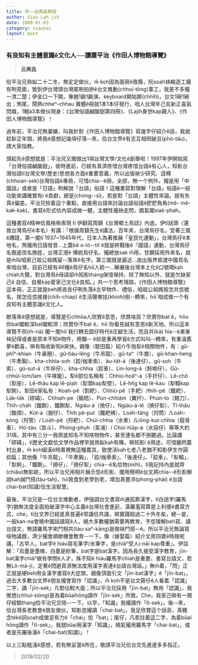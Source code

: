 ```yaml
---
title: 序——呂興昌教授
author: Siau Lah-jih
date: 1000-01-03
category: siaukai
layout: post
---
```


### 有良知有主體意識ê文化人──讀蕭平治《作田人博物館導覽》
> **呂興昌**

佮平治兄熟姒二十二冬，無定定做伙，m̄ koh因為面冊ê致蔭，阮soah袂輸逐工攏有咧見面，致到伊台灣頭台灣尾咧拍拚ê台文推動(chhui-tōng)事工，我差不多攏一清二楚；伊金口一下開，專題1齣1齣演，keyboard開始揤(chhi̍h)，台文1碗1碗出；煞尾，鬧熱chheⁿ-chhau 實體ê冊就1本1本仔發行，咱人台灣年己亥新正喜氣閃熾，1睏á3本做伙現身：《台灣俗語鹹酸甜第四冊》、《Lajih身世kap親人》、《作田人博物館導覽》！

過年前，平治兄無棄嫌，叫我針對《作田人博物館導覽》寫幾字仔紹介ê話，我就趁新正年頭，將我ê感想記幾項仔落--來，佮台文界ê有志互相罔破豆(phò-tāu)，請大家指教。

頭起先ê感想就是：平治兄又閣做出1項台灣文學/文化ê創舉啦！1997年伊開始寫「台灣俗語鹹酸甜」，彼時進前，已經有真濟疼惜台灣疼惜台語ê有心人，知影台灣俗語tī台灣文學/歷史/思想各方面ê重要意義，所以出版袂少研究、詮釋(chhoan-sek)台灣俗語ê專冊，可惜chia--ê冊，全部，無一个例外，攏是用「中國話」或者是「日語」咧解說「台語」俗語！這種書寫對理解「台語」俗語ê一般功能來講確實有i ê貢獻，總是(chóng--sī)，若是對「台語」主體性來論，就有失真ê偏差。平治兄掠着這个重點，直接用台語來討論台語俗語ê鋩鋩角角(mê- mê-kak-kak)，書寫ê形式佮內容成做一體，主體性攏袂走閃，媠氣閣siak-phah。

這種書寫ê精神佮風格嘛表現 tī 伊翻寫周鎮《台灣鄉土鳥誌》內底。伊tī話頭〈還我台灣鳥仔ê本名〉有講：「根據周鎮先生ê講法，百年來，台灣鳥仔名，受著三擺ê蹧躂，第一擺tī 1937~1945年代，日本人為著推展「皇民化運動」，台灣鳥仔ê本地名，煞攏用日語發音…上蓋bē o-ló--tit ê就是終戰後ê『國語』運動，台灣鳥仔名徹底改名換姓，台灣正港ê 傳統鳥仔名，攏總放sak m̄用，甘願採用外來名，就是m̄叫咱家己祖公祖媽留--落來ê名字。第三擺就是最近…由出版界偷渡中國鳥名來咱台灣，目前已經有46種ê鳥仔名hō͘人統一…解嚴後台灣本土化ê口號喝kah chiah大聲，對台灣鳥ê母語卻m̄知影thang保惜保持，除了無知以外，就是欠缺家己ê 自信、自覺kap愛家己文化ê良知。」共一个思考理路，《作田人博物館導覽》這本冊，正正就是beh將沓沓仔咧失落ê古早物件、禮俗，咱祖公祖媽按怎共怹號名、按怎佮怹接接(chih-chiap) ê生活聲嗽抾(khioh)倒--轉來，hō͘ 咱成做一个有良知有主體意識ê文化人。

紲落來ê感想就是，導覽是引chhōa人欣賞ê意思，欣賞啥貨？欣賞你bat ê，hōo你bat閣較深bat閣較濟；欣賞你不bat ê，hō͘ 你看見誠有意思ê新天地。所以這本導覽不但(m̄-nā) 閣一擺hō͘ 我行轉去囡仔時代ê庄腳生活，而且共(kā) hia--ê漸漸袂記得或者是原本不知ê物件，用餾-- ê抑是重再學習ê方式叫叫--轉來，有重溫舊夢ê歡喜，嘛有吸收新知ê爽快。親像〈駛田篇〉紹介牛拖犁ê相關物件，有：gû-phīⁿ-khian（牛鼻圈）、gû-tiàu-lêng（牛吊龍）、gû-taⁿ（牛擔）、gû-khan-heng（牛牽胸）、kha-chhia-soh（跤/枷車索）、āu-ta̍t-á（後達仔）、gû-soh（牛索）、gû-sut-á（牛捽仔）、kha-chhia（跤車）、Lin-long-á（鈴啷仔）、Gû-chhùi-lom/lam（牛喙籠）。犁ê部位名稱有：Chhiú-hoāⁿ-á（手扞仔）、Lê-chō（犁座）、Lê-thâu kap lê-piah（犁頭kap犁壁）、Lê-hn̂g kap lê-kau（犁轅kap犁鉤）。犁田ê家私有：Koah-pē（割耙）、Chhiú-pê（手耙）/thih-pē（鐵耙）、La̍k-ta̍k（磟碡）、Chhiah-pe（鍤桮）、Pùn-chhiám（糞扦）、Phún-to（翸刀）、Thih-cha̍h（鐵鍘）、鐵鍘犁、Ngiáu-á（撓仔）、Ngiáu-á-lê（撓仔犁）、Tî-thâu（鋤頭）、Ku̍t-á（掘仔）、Thih pê-put（鐵耙柫）、Loa̍h-tâng（捋筒）/Loa̍h-kóng（捋管）/ Loa̍h-pê（捋耙）、Chúi-chhia（水車）/Liông-kut-chhia（龍骨車）、Hò͘-táu（戽斗）、Phòng-phuh（泵浦）/ Chúi-hia̍p-á（水拹仔）等等大約31項，其中有三分一我原底知名不知啥物物件，甚至連名都不捌聽過。比論講「磟碡」，tī歷史文獻佮文學作品裡早就熟姒kah有賰，嘛知影i ê用途，可惜雖罔農村出身，m̄ koh細漢ê時厝裡無這種農具，致使活kah七老八老猶不知影伊生作圓抑扁；其他像「牛吊龍」、「牛牽胸」、「跤/枷車索」、「後達仔」、「跤車」、「犁轅」、「犁鉤」、「鐵鍘」、「撓仔」、「撓仔犁」chia--ê名佮物(mi̍h)，tī我記持內底就齊(chiâu)無影跡，所以平治兄用相片展示怹ê形影、閣用簡明ê台文將chia--ê形影解說kah誠鬥搭(tàu-tah)，hō͘我食到老學到老，增加真豐沛(phong-phài) ê台語chai-bat(知識)佮生活智慧。

最後，平治兄是一位台文推動者，伊強調台文書寫m̄通孤靠漢字，tī白話字(羅馬字)猶無法度全面拍破漢字中心主義ê台灣社會進前，漢羅濫寫算是上利便ê書寫方式，che，tī台文界已經是真普遍ê常識佮共識，嘛實踐超過二十外冬矣，總--是，一般kan-na會曉中國話讀寫ê人，絕大多數攏猶需要再教育，予怹理解beh寫、讀台語文，無請羅馬字來鬥相共(tàu-saⁿ-kāng)是做袂鬥搭--ê。所以平治兄無論寫啥物議題，濟少攏會順紲機會教育--一下。像〈嫁娶篇〉紹介文房四寶ē時按呢講，「古早人，bat字ē hiáu寫毛筆字/水筆字，是chiâⁿ受人i-nāi kap尊重」。伊註解：「烏墨是墨條，白墨是粉筆，bat字是bat漢字。因為長久接受漢字教育，jīn-bat漢字chiâⁿ做有學問ê人才，殊不知ē hiáu羅馬字chiah是重要，書寫台語文，若無Lô-má-jī，定著ē閃避真濟無法度用漢字表達ê台語台灣話。」無m̄着，「閃」正正就是硬beh用全漢字書寫ê大症頭，親像頂面引文「jīn-bat漢字」ê「jīn-bat」，過去大多數台文界ê朋友攏會寫作「認識」，m̄ koh不是台文箍仔ê人看着「認識」二字，讀「jīn-sek」凡勢佔較大面；所以平治兄採用「jīn-bat」無用「認識」，我推想(chhui-sióng)是為着bŭaihông讀作「jīn-sek」所致。Che，我家己嘛有一屑仔經驗thang佮平治兄交陪--一下。以早，「知識」我攏讀作「tì-sek」，後--來，佮台灣長老教會ê朋友做伙，知影怹攏讀「chai-bat」，我足欣賞這个話音，真概念te̍kê詞soah成做足有力ê「chai」佮「bat」；尾仔，凡若拄着這二字，為着bŭai hông讀作「tì-sek」，我就bŭai用漢字「知識」，規氣攏用羅馬字「chai-bat」，或者是先羅後漢ê「chai-bat(知識)」！

以上三點粗淺ê感想，若有無妥當ê所在，敬請平治兄佮台文先進進多多指正。

> 2019/02/20



